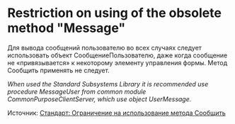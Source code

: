 # Restriction on using of the obsolete method "Message"

Для вывода сообщений пользователю во всех случаях следует использовать объект СообщениеПользователю, даже когда сообщение не «привязывается» к некоторому элементу управления формы. Метод Сообщить применять не следует.

*When used the Standard Subsystems Library it is recommended use procedure MessageUser from common module CommonPurposeClientServer, which use object UserMessage.*

Источник: [Стандарт: Ограничение на использование метода Сообщить](https://its.1c.ru/db/v8std#content:418:hdoc)
